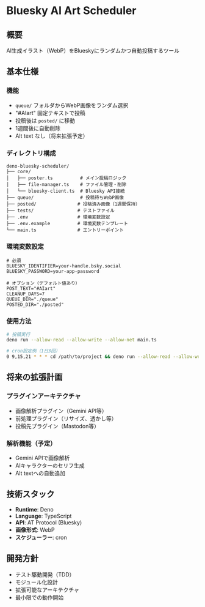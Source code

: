 # Bluesky AI Art Scheduler

## 概要
AI生成イラスト（WebP）をBlueskyにランダムかつ自動投稿するツール

## 基本仕様

### 機能
- `queue/` フォルダからWebP画像をランダム選択
- "#AIart" 固定テキストで投稿
- 投稿後は `posted/` に移動
- 1週間後に自動削除
- Alt text なし（将来拡張予定）

### ディレクトリ構成
```
deno-bluesky-scheduler/
├── core/
│   ├── poster.ts          # メイン投稿ロジック
│   ├── file-manager.ts    # ファイル管理・削除
│   └── bluesky-client.ts  # Bluesky API接続
├── queue/                 # 投稿待ちWebP画像
├── posted/               # 投稿済み画像（1週間保持）
├── tests/                # テストファイル
├── .env                  # 環境変数設定
├── .env.example          # 環境変数テンプレート
└── main.ts               # エントリーポイント
```

### 環境変数設定
```env
# 必須
BLUESKY_IDENTIFIER=your-handle.bsky.social
BLUESKY_PASSWORD=your-app-password

# オプション（デフォルト値あり）
POST_TEXT="#AIart"
CLEANUP_DAYS=7
QUEUE_DIR="./queue"
POSTED_DIR="./posted"
```

### 使用方法
```bash
# 投稿実行
deno run --allow-read --allow-write --allow-net main.ts

# cron設定例（1日3回）
0 9,15,21 * * * cd /path/to/project && deno run --allow-read --allow-write --allow-net main.ts
```

## 将来の拡張計画

### プラグインアーキテクチャ
- 画像解析プラグイン（Gemini API等）
- 前処理プラグイン（リサイズ、透かし等）
- 投稿先プラグイン（Mastodon等）

### 解析機能（予定）
- Gemini APIで画像解析
- AIキャラクターのセリフ生成
- Alt textへの自動追加

## 技術スタック
- **Runtime**: Deno
- **Language**: TypeScript
- **API**: AT Protocol (Bluesky)
- **画像形式**: WebP
- **スケジューラー**: cron

## 開発方針
- テスト駆動開発（TDD）
- モジュール化設計
- 拡張可能なアーキテクチャ
- 最小限での動作開始